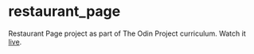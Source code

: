 # restaurant_page
Restaurant Page project as part of The Odin Project curriculum. Watch it [live](https://diegogo69.github.io/restaurant_page/).
